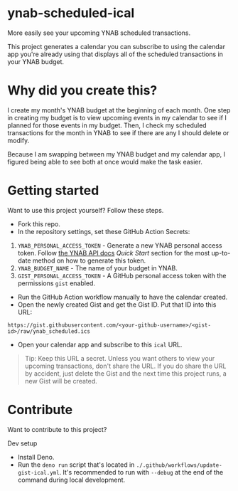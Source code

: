 # ynab-scheduled-ical

More easily see your upcoming YNAB scheduled transactions. 

This project generates a calendar you can subscribe to using the calendar app you're already using that displays all of the scheduled transactions in your YNAB budget. 

# Why did you create this? 

I create my month's YNAB budget at the beginning of each month. One step in creating my budget is to view upcoming events in my calendar to see if I planned for those events in my budget. Then, I check my scheduled transactions for the month in YNAB to see if there are any I should delete or modify. 

Because I am swapping between my YNAB budget and my calendar app, I figured being able to see both at once would make the task easier. 

# Getting started 

Want to use this project yourself? Follow these steps. 

* Fork this repo. 
* In the repository settings, set these GitHub Action Secrets: 
1. `YNAB_PERSONAL_ACCESS_TOKEN` - Generate a new YNAB personal access token. Follow [the YNAB API docs](https://api.ynab.com/) *Quick Start* section for the most up-to-date method on how to generate this token. 
2. `YNAB_BUDGET_NAME` - The name of your budget in YNAB. 
3. `GIST_PERSONAL_ACCESS_TOKEN` - A GitHub personal access token with the permissions `gist` enabled. 

* Run the GitHub Action workflow manually to have the calendar created. 
* Open the newly created Gist and get the Gist ID. Put that ID into this URL: 

```
https://gist.githubusercontent.com/<your-github-username>/<gist-id>/raw/ynab_scheduled.ics
```

* Open your calendar app and subscribe to this `ical` URL. 

> Tip: Keep this URL a secret. Unless you want others to view your upcoming transactions, don't share the URL. If you do share the URL by accident, just delete the Gist and the next time this project runs, a new Gist will be created. 

# Contribute 

Want to contribute to this project? 

Dev setup
* Install Deno. 
* Run the `deno run` script that's located in `./.github/workflows/update-gist-ical.yml`. It's recommended to run with `--debug` at the end of the command during local development. 

